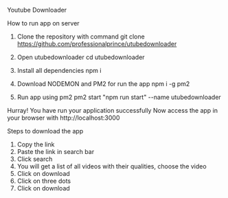 Youtube Downloader

How to run app on server

1. Clone the repository with command
  git clone https://github.com/professionalprince/utubedownloader
  
2. Open utubedownloader
  cd utubedownloader
  
 3. Install all dependencies
  npm i
  
 4. Download NODEMON and PM2 for run the app
  npm i -g pm2
  
 5. Run app using pm2
  pm2 start "npm run start" --name utubedownloader
  
 Hurray! You have run your application successfully
 Now access the app in your browser with http://localhost:3000
 
 
 Steps to download the app
 1. Copy the link
 2. Paste the link in search bar
 3. Click search
 4. You will get a list of all videos with their qualities, choose the video
 5. Click on download
 6. Click on three dots
 7. Click on download
